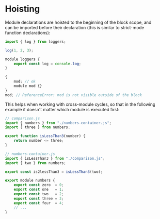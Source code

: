 # Hoisting

Module declarations are hoisted to the beginning of the block scope, and can be imported before their declaration (this is similar to strict-mode function declarations):

```js
import { log } from loggers;

log(1, 2, 3);

module loggers {
    export const log = console.log;
}
```

```js
{
    mod; // ok
    module mod {}
}
mod; // ReferenceError: mod is not visible outside of the block
```

This helps when working with cross-module cycles, so that in the following example it doesn't matter which module is executed first:
```js
// comparison.js
import { numbers } from "./numbers-container.js";
import { three } from numbers;

export function isLessThan3(number) {
    return number <= three;
}
```
```js
// numbers-container.js
import { isLessThan3 } from "./comparison.js";
import { two } from numbers;

export const is2lessThan3 = isLessThan3(two);

export module numbers {
    export const zero  = 0;
    export const one   = 1;
    export const two   = 2;
    export const three = 3;
    export const four  = 4;
    // ...
}
```

